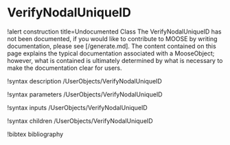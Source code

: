 <!-- MOOSE Documentation Stub: Remove this when content is added. -->

# VerifyNodalUniqueID

!alert construction title=Undocumented Class
The VerifyNodalUniqueID has not been documented, if you would like to contribute to MOOSE by
writing documentation, please see [/generate.md]. The content contained on this page explains
the typical documentation associated with a MooseObject; however, what is contained is ultimately
determined by what is necessary to make the documentation clear for users.

!syntax description /UserObjects/VerifyNodalUniqueID

!syntax parameters /UserObjects/VerifyNodalUniqueID

!syntax inputs /UserObjects/VerifyNodalUniqueID

!syntax children /UserObjects/VerifyNodalUniqueID

!bibtex bibliography
